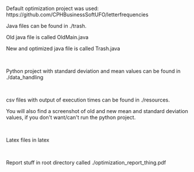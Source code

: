 <p>Default optimization project was used: https://github.com/CPHBusinessSoftUFO/letterfrequencies</p>
<p>Java files can be found in ./trash.</p>
<p>Old java file is called OldMain.java</p>
<p>New and optimized java file is called Trash.java</p>
<br>
<p>Python project with standard deviation and mean values can be found in ./data_handling</p>
<br>
<p>csv files with output of execution times can be found in ./resources.</p>
<p>You will also find a screenshot of old and new mean and standard deviation values, if you don't want/can't run the python project.</p>
<br>
<p>Latex files in latex</p>
<br>
<p>Report stuff in root directory called ./optimization_report_thing.pdf</p>
